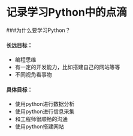 # 记录学习Python中的点滴

###为什么要学习Python？
#### 长远目标：

* 编程思维
* 有一定的开发能力，比如搭建自己的网站等等
* 不同视角看事物


#### 具体目标：

* 使用python进行数据分析
* 使用python进行信息采集
* 和工程师很顺畅的沟通
* 使用python搭建网站






